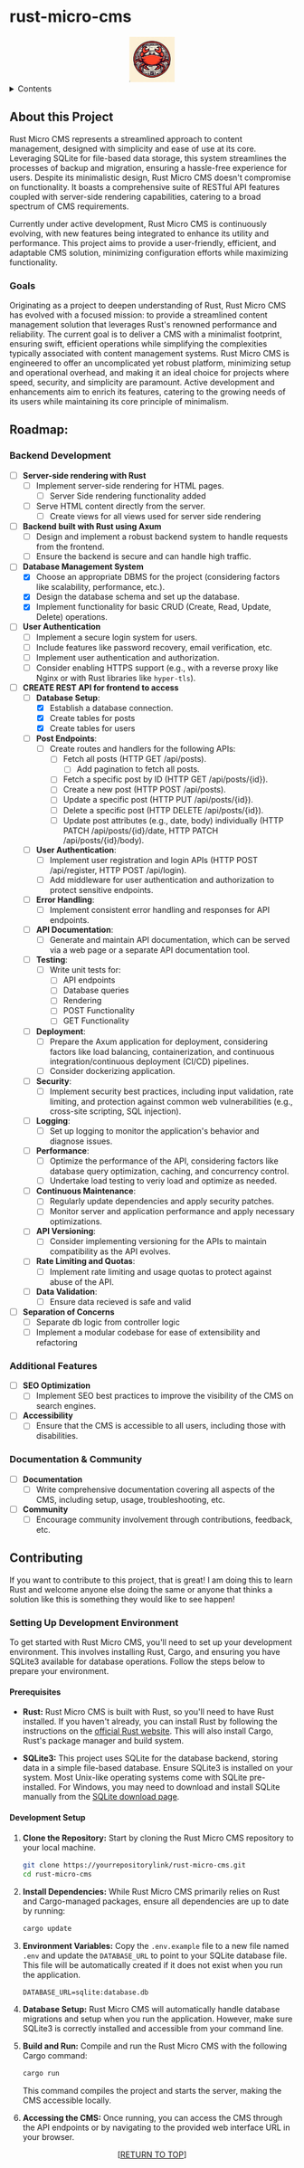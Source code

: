 <a name="readme-top"></a>
# rust-micro-cms
<div align="center">
<img src="images/logo.png" alt="Logo" width="80" height="80">
</div>

<details>
	<summary>Contents</summary>
	<ol>
		<li>
			<a href="#purpose">Purpose</a>
		</li>
		<li>
			<a href="#about-this-project">About this Project</a>
			<ul>
				<li><a href="#goals">Goals</a></li>
			</ul>
		</li>
		<li><a href="#roadmap">Roadmap</a></li>
		<li><a href="#contributing">Contributing</a></li>
	</ol>
</details>


## About this Project

Rust Micro CMS represents a streamlined approach to content management, designed with simplicity and ease of use at its core. Leveraging SQLite for file-based data storage, this system streamlines the processes of backup and migration, ensuring a hassle-free experience for users. Despite its minimalistic design, Rust Micro CMS doesn't compromise on functionality. It boasts a comprehensive suite of RESTful API features coupled with server-side rendering capabilities, catering to a broad spectrum of CMS requirements.

Currently under active development, Rust Micro CMS is continuously evolving, with new features being integrated to enhance its utility and performance. This project aims to provide a user-friendly, efficient, and adaptable CMS solution, minimizing configuration efforts while maximizing functionality.

### Goals

Originating as a project to deepen understanding of Rust, Rust Micro CMS has evolved with a focused mission: to provide a streamlined content management solution that leverages Rust's renowned performance and reliability. The current goal is to deliver a CMS with a minimalist footprint, ensuring swift, efficient operations while simplifying the complexities typically associated with content management systems. Rust Micro CMS is engineered to offer an uncomplicated yet robust platform, minimizing setup and operational overhead, and making it an ideal choice for projects where speed, security, and simplicity are paramount. Active development and enhancements aim to enrich its features, catering to the growing needs of its users while maintaining its core principle of minimalism.

## Roadmap:

### Backend Development
- [ ] **Server-side rendering with Rust**
    - [ ] Implement server-side rendering for HTML pages.
        - [ ] Server Side rendering functionality added
    - [ ] Serve HTML content directly from the server.
        - [ ] Create views for all views used for server side rendering

- [ ] **Backend built with Rust using Axum**
	- [ ] Design and implement a robust backend system to handle requests from the frontend.
	- [ ] Ensure the backend is secure and can handle high traffic.

- [ ] **Database Management System**
	- [x] Choose an appropriate DBMS for the project (considering factors like scalability, performance, etc.).
	- [x] Design the database schema and set up the database.
	- [x] Implement functionality for basic CRUD (Create, Read, Update, Delete) operations.

- [ ] **User Authentication**
	- [ ] Implement a secure login system for users.
	- [ ] Include features like password recovery, email verification, etc.
    - [ ] Implement user authentication and authorization.
    - [ ] Consider enabling HTTPS support (e.g., with a reverse proxy like Nginx or with Rust libraries like `hyper-tls`).
- [ ] **CREATE REST API for frontend to access**
    - [ ] **Database Setup**:
        - [x] Establish a database connection.
        - [x] Create tables for posts
        - [x] Create tables for users
    - [ ] **Post Endpoints**:
        - [ ] Create routes and handlers for the following APIs:
            - [ ] Fetch all posts (HTTP GET /api/posts).
                - [ ] Add pagination to fetch all posts.
            - [ ] Fetch a specific post by ID (HTTP GET /api/posts/{id}).
            - [ ] Create a new post (HTTP POST /api/posts).
            - [ ] Update a specific post (HTTP PUT /api/posts/{id}).
            - [ ] Delete a specific post (HTTP DELETE /api/posts/{id}).
            - [ ] Update post attributes (e.g., date, body) individually (HTTP PATCH /api/posts/{id}/date, HTTP PATCH /api/posts/{id}/body).
    - [ ] **User Authentication**:
        - [ ] Implement user registration and login APIs (HTTP POST /api/register, HTTP POST /api/login).
        - [ ] Add middleware for user authentication and authorization to protect sensitive endpoints.
    - [ ] **Error Handling**:
        - [ ] Implement consistent error handling and responses for API endpoints.
    - [ ] **API Documentation**:
        - [ ] Generate and maintain API documentation, which can be served via a web page or a separate API documentation tool.
    - [ ] **Testing**:
        - [ ] Write unit tests for:
            - [ ]  API endpoints
            - [ ]  Database queries
            - [ ]  Rendering
            - [ ]  POST Functionality
            - [ ]  GET Functionality
    - [ ] **Deployment**:
        - [ ] Prepare the Axum application for deployment, considering factors like load balancing, containerization, and continuous integration/continuous deployment (CI/CD) pipelines.
        - [ ] Consider dockerizing application.
    - [ ] **Security**:
        - [ ] Implement security best practices, including input validation, rate limiting, and protection against common web vulnerabilities (e.g., cross-site scripting, SQL injection).
    - [ ] **Logging**:
        - [ ] Set up logging to monitor the application's behavior and diagnose issues.
    - [ ] **Performance**:
        - [ ] Optimize the performance of the API, considering factors like database query optimization, caching, and concurrency control.
        - [ ] Undertake load testing to veriy load and optimize as needed. 
    - [ ] **Continuous Maintenance**:
        - [ ] Regularly update dependencies and apply security patches.
        - [ ] Monitor server and application performance and apply necessary optimizations.
    - [ ] **API Versioning**:
        - [ ] Consider implementing versioning for the APIs to maintain compatibility as the API evolves.
    - [ ] **Rate Limiting and Quotas**:
        - [ ] Implement rate limiting and usage quotas to protect against abuse of the API.
    - [ ] **Data Validation**:
        - [ ] Ensure data recieved is safe and valid

- [ ] **Separation of Concerns**
    - [ ] Separate db logic from controller logic
    - [ ] Implement a modular codebase for ease of extensibility and refactoring

### Additional Features

- [ ] **SEO Optimization**
	- [ ] Implement SEO best practices to improve the visibility of the CMS on search engines.

- [ ] **Accessibility**
	- [ ] Ensure that the CMS is accessible to all users, including those with disabilities.

### Documentation & Community

- [ ] **Documentation**
	- [ ] Write comprehensive documentation covering all aspects of the CMS, including setup, usage, troubleshooting, etc.

- [ ] **Community**
	- [ ] Encourage community involvement through contributions, feedback, etc.

## Contributing

If you want to contribute to this project, that is great! I am doing this to learn Rust and welcome anyone else doing the same or anyone that thinks a solution like this is something they would like to see happen!

### Setting Up Development Environment

To get started with Rust Micro CMS, you'll need to set up your development environment. This involves installing Rust, Cargo, and ensuring you have SQLite3 available for database operations. Follow the steps below to prepare your environment.

#### Prerequisites

- **Rust:** Rust Micro CMS is built with Rust, so you'll need to have Rust installed. If you haven't already, you can install Rust by following the instructions on the [official Rust website](https://www.rust-lang.org/tools/install). This will also install Cargo, Rust's package manager and build system.
  
- **SQLite3:** This project uses SQLite for the database backend, storing data in a simple file-based database. Ensure SQLite3 is installed on your system. Most Unix-like operating systems come with SQLite pre-installed. For Windows, you may need to download and install SQLite manually from the [SQLite download page](https://www.sqlite.org/download.html).

#### Development Setup

1. **Clone the Repository:** Start by cloning the Rust Micro CMS repository to your local machine.
   ```bash
   git clone https://yourrepositorylink/rust-micro-cms.git
   cd rust-micro-cms
   ```

2. **Install Dependencies:** While Rust Micro CMS primarily relies on Rust and Cargo-managed packages, ensure all dependencies are up to date by running:
   ```bash
   cargo update
   ```

3. **Environment Variables:** Copy the `.env.example` file to a new file named `.env` and update the `DATABASE_URL` to point to your SQLite database file. This file will be automatically created if it does not exist when you run the application.
   ```plaintext
   DATABASE_URL=sqlite:database.db
   ```

4. **Database Setup:** Rust Micro CMS will automatically handle database migrations and setup when you run the application. However, make sure SQLite3 is correctly installed and accessible from your command line.

5. **Build and Run:** Compile and run the Rust Micro CMS with the following Cargo command:
   ```bash
   cargo run
   ```
   This command compiles the project and starts the server, making the CMS accessible locally.

6. **Accessing the CMS:** Once running, you can access the CMS through the API endpoints or by navigating to the provided web interface URL in your browser.



<p align="center">[<a href="#readme-top">RETURN TO TOP</a>]</p>
